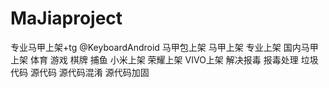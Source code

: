 # MaJiaproject
专业马甲上架+tg @KeyboardAndroid 马甲包上架 马甲上架 专业上架 国内马甲上架 体育 游戏 棋牌 捕鱼 小米上架 荣耀上架 VIVO上架 解决报毒 报毒处理  垃圾代码 源代码 源代码混淆 源代码加固
